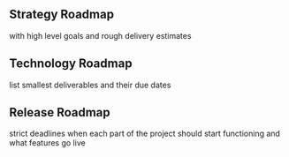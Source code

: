 

## Strategy Roadmap
with high level goals and rough delivery estimates

## Technology Roadmap
list smallest deliverables and their due dates


## Release Roadmap
strict deadlines when each part of the project should start functioning and what features go live
